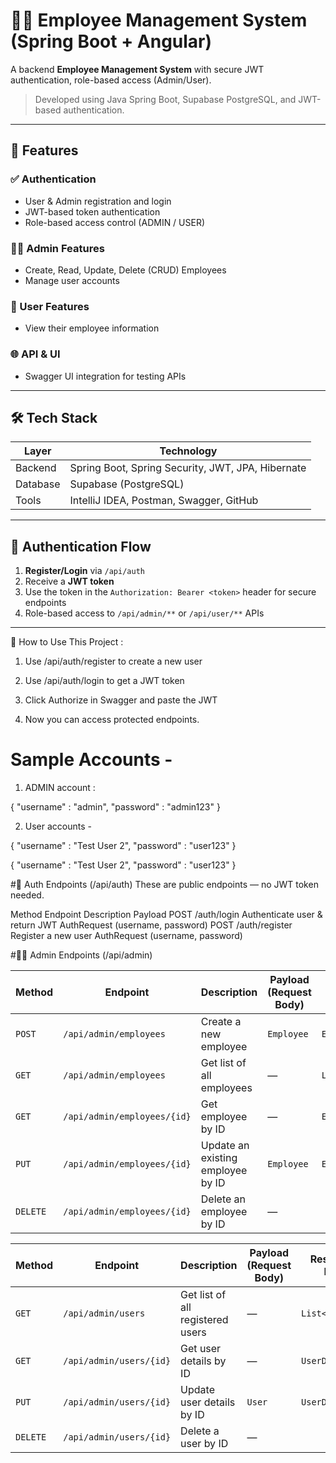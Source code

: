 # 🧑‍💼 Employee Management System (Spring Boot + Angular)

A backend **Employee Management System** with secure JWT authentication, role-based access (Admin/User).

> Developed using Java Spring Boot, Supabase PostgreSQL, and JWT-based authentication.

---

## 📌 Features

### ✅ Authentication
- User & Admin registration and login
- JWT-based token authentication
- Role-based access control (ADMIN / USER)

### 🧑‍💼 Admin Features
- Create, Read, Update, Delete (CRUD) Employees
- Manage user accounts

### 👤 User Features
- View their employee information

### 🌐 API & UI
- Swagger UI integration for testing APIs

---

## 🛠️ Tech Stack

| Layer     | Technology                                      |
|-----------|--------------------------------------------------|
| Backend   | Spring Boot, Spring Security, JWT, JPA, Hibernate |
| Database  | Supabase (PostgreSQL)                            |
| Tools     | IntelliJ IDEA, Postman, Swagger, GitHub          |

---

## 🔐 Authentication Flow

1. **Register/Login** via `/api/auth`
2. Receive a **JWT token**
3. Use the token in the `Authorization: Bearer <token>` header for secure endpoints
4. Role-based access to `/api/admin/**` or `/api/user/**` APIs

---
🧪 How to Use This Project :
1) Use /api/auth/register to create a new user

2) Use /api/auth/login to get a JWT token

3) Click Authorize in Swagger and paste the JWT

4) Now you can access protected endpoints.

# Sample Accounts -
1) ADMIN account :
    
{
    "username" : "admin",
    "password" : "admin123"
}

2) User accounts - 

{
    "username" : "Test User 2",
    "password" : "user123"
}

{
    "username" : "Test User 2",
    "password" : "user123"
}

#🔐 Auth Endpoints (/api/auth)
These are public endpoints — no JWT token needed.

Method	Endpoint	Description	Payload
POST	/auth/login	Authenticate user & return JWT	AuthRequest (username, password)
POST	/auth/register	Register a new user	AuthRequest (username, password)

 #🧑‍💼 Admin Endpoints (/api/admin)

| Method   | Endpoint                    | Description                       | Payload (Request Body) | Response DTO        |
| -------- | --------------------------- | --------------------------------- | ---------------------- | ------------------- |
| `POST`   | `/api/admin/employees`      | Create a new employee             | `Employee`             | `EmployeeDTO`       |
| `GET`    | `/api/admin/employees`      | Get list of all employees         | —                      | `List<EmployeeDTO>` |
| `GET`    | `/api/admin/employees/{id}` | Get employee by ID                | —                      | `EmployeeDTO`       |
| `PUT`    | `/api/admin/employees/{id}` | Update an existing employee by ID | `Employee`             | `EmployeeDTO`       |
| `DELETE` | `/api/admin/employees/{id}` | Delete an employee by ID          | —                      |                     |


| Method   | Endpoint                | Description                      | Payload (Request Body) | Response DTO     |
| -------- | ----------------------- | -------------------------------- | ---------------------- | ---------------- |
| `GET`    | `/api/admin/users`      | Get list of all registered users | —                      | `List<UserDTO>`  |
| `GET`    | `/api/admin/users/{id}` | Get user details by ID           | —                      | `UserDTO`        |
| `PUT`    | `/api/admin/users/{id}` | Update user details by ID        | `User`                 | `UserDTO`        |
| `DELETE` | `/api/admin/users/{id}` | Delete a user by ID              | —                      |                  |

